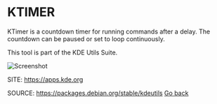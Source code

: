 # KTIMER

 KTimer is a countdown timer for running commands after 
 a delay. The countdown can be paused or set to loop 
 continuously. 

 This tool is part of the KDE Utils Suite.
 
 ![Screenshot](https://www.kde.org/images/screenshots/ktimer.png)
 
 SITE: https://apps.kde.org

 SOURCE: https://packages.debian.org/stable/kdeutils
 [Go back](https://portable-linux-apps.github.io/apps.html)
